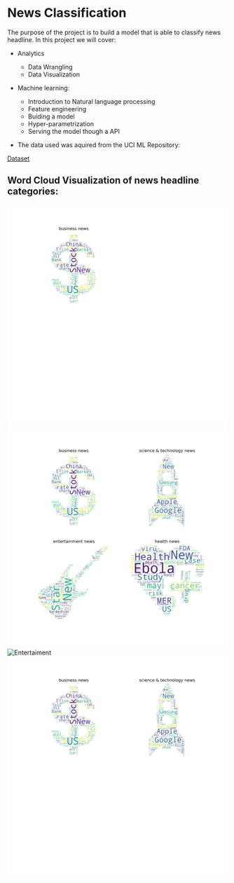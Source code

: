 # News Classification 

The purpose of the project is to build a model that is able to classify news headline. In this project  we will cover:

- Analytics
    - Data Wrangling
    - Data Visualization
- Machine learning:
    - Introduction to Natural language processing
    - Feature engineering
    - Buiding a model
    - Hyper-parametrization
    - Serving the model though a API
    
    
- The data used was aquired from the UCI ML Repository:

[Dataset](http://archive.ics.uci.edu/ml/datasets)


## Word Cloud Visualization of news headline categories:


![Business](images/business_news.png)
![Health](images/Health-news.png)
![Entertaiment](images/Entertainment-news-news.png)
![Science/Tech](images/Science-technology-news.png)
